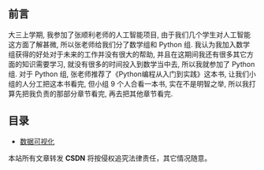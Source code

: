## 前言

大三上学期, 我参加了张顺利老师的人工智能项目, 由于我们几个学生对人工智能这方面了解甚微, 所以张老师给我们分了数学组和 Python 组. 我认为我加入数学组获得的好处对于未来的工作并没有很大的帮助, 并且在这期间我还有很多其它方面的知识需要学习, 就没有很多的时间投入到数学当中去, 所以我就参加了 Python 组. 对于 Python 组, 张老师推荐了《Python编程从入门到实践》这本书, 让我们小组的人分工把这本书看完, 但小组 9 个人合看一本书, 实在不是明智之举, 所以我打算先把我负责的那部分章节看完, 再去把其他章节看完.

## 目录

- [数据可视化](./AI-Python.md)

<script src="https://giscus.app/client.js"
        data-repo="wynhelloworld/blog-comments"
        data-repo-id="R_kgDOKruZpg"
        data-category="Announcements"
        data-category-id="DIC_kwDOKruZps4Ca2L0"
        data-mapping="url"
        data-strict="0"
        data-reactions-enabled="1"
        data-emit-metadata="0"
        data-input-position="bottom"
        data-theme="preferred_color_scheme"
        data-lang="zh-CN"
        crossorigin="anonymous"
        async>
</script>

本站所有文章转发 **CSDN** 将按侵权追究法律责任，其它情况随意。
